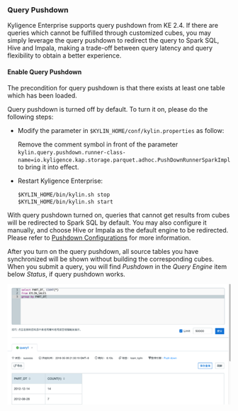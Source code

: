 ### Query Pushdown

Kyligence Enterprise supports query pushdown from KE 2.4. If there are queries which cannot be fulfilled through customized cubes, you may simply leverage the query pushdown to redirect the query to Spark SQL, Hive and Impala, making a trade-off  between query latency and query flexibility to obtain a better experience. 


#### Enable Query Pushdown

The precondition for query pushdown is that there exists at least one table which has been loaded.

Query pushdown is turned off by default. To turn it on, please do the following steps:

- Modify the parameter in `$KYLIN_HOME/conf/kylin.properties` as follow: 

  Remove the comment symbol in front of the parameter  `kylin.query.pushdown.runner-class-name=io.kyligence.kap.storage.parquet.adhoc.PushDownRunnerSparkImpl` to bring it into effect. 

- Restart Kyligence Enterprise:

  ```
  $KYLIN_HOME/bin/kylin.sh stop
  $KYLIN_HOME/bin/kylin.sh start
  ```

With query pushdown turned on, queries that cannot get results from cubes will be redirected to Spark SQL by default. You may also configure it manually, and choose Hive or Impala as the default engine to be redirected. Please refer to [Pushdown Configurations](../installation/pushdown/README.md) for more information.

After you turn on the query pushdown, all source tables you have synchronized will be shown without building the corresponding cubes. When you submit a query, you will find *Pushdown* in the *Query Engine* item below *Status*, if query pushdown works. 

![pushdown](./images/pushdown/pushdown.en.png)

